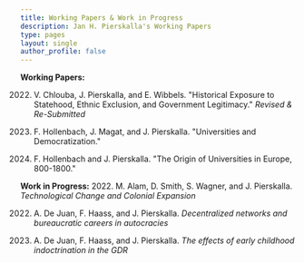 ```yaml
---
title: Working Papers & Work in Progress
description: Jan H. Pierskalla's Working Papers
type: pages
layout: single
author_profile: false
---
```


__Working Papers:__


2022. V. Chlouba, J. Pierskalla, and E. Wibbels. "Historical Exposure to Statehood, Ethnic Exclusion, and Government Legitimacy." *Revised & Re-Submitted*

2022. F. Hollenbach, J. Magat, and J. Pierskalla. "Universities and Democratization."

2022. F. Hollenbach and J. Pierskalla. "The Origin of Universities in Europe, 800-1800."

__Work in Progress:__
2022. M. Alam, D. Smith, S. Wagner, and J. Pierskalla. *Technological Change and Colonial Expansion*

2022. A. De Juan, F. Haass, and J. Pierskalla. *Decentralized networks and bureaucratic careers in autocracies*

2022. A. De Juan, F. Haass, and J. Pierskalla. *The effects of early childhood indoctrination in the GDR*



